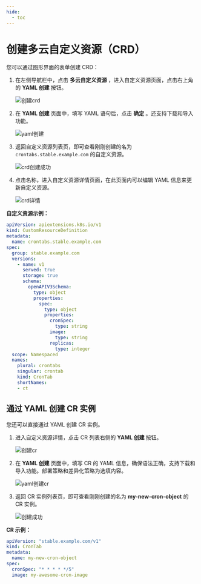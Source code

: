 ```yaml
---
hide:
  - toc
---
```


# 创建多云自定义资源（CRD）

您可以通过图形界面的表单创建 CRD：

1. 在左侧导航栏中，点击 __多云自定义资源__ ，进入自定义资源页面，点击右上角的 __YAML 创建__ 按钮。

    ![创建crd](https://docs.daocloud.io/daocloud-docs-images/docs/kairship/images/crd01.png)

2. 在 __YAML 创建__ 页面中，填写 YAML 语句后，点击 __确定__ 。还支持下载和导入功能。

    ![yaml创建](https://docs.daocloud.io/daocloud-docs-images/docs/kairship/images/crd02.png)

3. 返回自定义资源列表页，即可查看刚刚创建的名为 `crontabs.stable.example.com` 的自定义资源。

    ![crd创建成功](https://docs.daocloud.io/daocloud-docs-images/docs/kairship/images/crd03.png)

4. 点击名称，进入自定义资源详情页面，在此页面内可以编辑 YAML 信息来更新自定义资源。

    ![crd详情](https://docs.daocloud.io/daocloud-docs-images/docs/kairship/images/crd04.png)

**自定义资源示例：**

```yaml
apiVersion: apiextensions.k8s.io/v1
kind: CustomResourceDefinition
metadata:
  name: crontabs.stable.example.com
spec:
  group: stable.example.com
  versions:
    - name: v1
      served: true
      storage: true
      schema:
        openAPIV3Schema:
          type: object
          properties:
            spec:
              type: object
              properties:
                cronSpec:
                  type: string
                image:
                  type: string
                replicas:
                  type: integer
  scope: Namespaced
  names:
    plural: crontabs
    singular: crontab
    kind: CronTab
    shortNames:
    - ct
```

## 通过 YAML 创建 CR 实例

您还可以直接通过 YAML 创建 CR 实例。

1. 进入自定义资源详情，点击 CR 列表右侧的 __YAML 创建__ 按钮。

    ![创建cr](https://docs.daocloud.io/daocloud-docs-images/docs/kairship/images/crd05.png)

2. 在 __YAML 创建__ 页面中，填写 CR 的 YAML 信息，确保语法正确，支持下载和导入功能。部署策略和差异化策略为选填内容。

    ![yaml创建cr](../images/crd06.png)

3. 返回 CR 实例列表页，即可查看刚刚创建的名为 __my-new-cron-object__ 的 CR 实例。

    ![创建成功](https://docs.daocloud.io/daocloud-docs-images/docs/kairship/images/crd08.png)

**CR 示例：**

```yaml
apiVersion: "stable.example.com/v1"
kind: CronTab
metadata:
  name: my-new-cron-object
spec:
  cronSpec: "* * * * */5"
  image: my-awesome-cron-image
```
